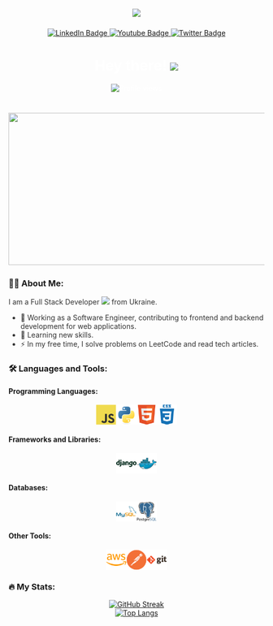 <!-- Основной контейнер с анимированным фоном -->
<div id="header" align="center" style="background: url('https://media.giphy.com/media/3o6nV9qqBw95oj4daY/giphy.gif') center / cover; padding: 20px; border-radius: 10px; color: #fff;">

  <!-- Анимация приветствия -->
  <img src="https://media.giphy.com/media/M9gbBd9nbDrOTu1Mqx/giphy.gif" width="100"/>
  
  <!-- Блок социальных ссылок -->
  <div id="badges" style="margin: 20px;">
    <a href="your-linkedin-URL" target="_blank">
      <img src="https://img.shields.io/badge/LinkedIn-blue?style=for-the-badge&logo=linkedin&logoColor=white" alt="LinkedIn Badge"/>
    </a>
    <a href="your-youtube-URL" target="_blank">
      <img src="https://img.shields.io/badge/YouTube-red?style=for-the-badge&logo=youtube&logoColor=white" alt="Youtube Badge"/>
    </a>
    <a href="your-twitter-URL" target="_blank">
      <img src="https://img.shields.io/badge/Twitter-blue?style=for-the-badge&logo=twitter&logoColor=white" alt="Twitter Badge"/>
    </a>
  </div>

  <!-- Приветственное сообщение -->
  <h1>
    Hey there!
    <img src="https://media.giphy.com/media/hvRJCLFzcasrR4ia7z/giphy.gif" width="30px"/>
  </h1>
  
  <!-- Счетчик просмотров профиля -->
  <img src="https://komarev.com/ghpvc/?username=Shrek-Coder&style=flat-square&color=blue" alt="Profile views"/>
</div>

<!-- Блок с изображением -->
<div align="center" style="margin-top: 20px;">
  <img src="https://media.giphy.com/media/dWesBcTLavkZuG35MI/giphy.gif" width="600" height="300"/>
</div>

### 👨‍💻 About Me:
<div style="text-align: left; max-width: 800px; margin: 0 auto; color: #333;">
  <p>I am a Full Stack Developer <img src="https://media.giphy.com/media/WUlplcMpOCEmTGBtBW/giphy.gif" width="30"> from Ukraine.</p>
  <ul>
    <li>🔭 Working as a Software Engineer, contributing to frontend and backend development for web applications.</li>
    <li>🌱 Learning new skills.</li>
    <li>⚡ In my free time, I solve problems on LeetCode and read tech articles.</li>
  </ul>
</div>

### 🛠️ Languages and Tools:
#### Programming Languages:
<div style="display: flex; justify-content: center; flex-wrap: wrap;">
  <img src="https://github.com/devicons/devicon/blob/master/icons/javascript/javascript-original.svg" title="JavaScript" alt="JavaScript" width="40" height="40"/>
  <img src="https://github.com/devicons/devicon/blob/master/icons/python/python-original.svg" title="Python" alt="Python" width="40" height="40"/>
  <img src="https://github.com/devicons/devicon/blob/master/icons/html5/html5-original.svg" title="HTML5" alt="HTML" width="40" height="40"/>
  <img src="https://github.com/devicons/devicon/blob/master/icons/css3/css3-plain-wordmark.svg" title="CSS3" alt="CSS" width="40" height="40"/>
</div>

#### Frameworks and Libraries:
<div style="display: flex; justify-content: center; flex-wrap: wrap;">
  <img src="https://github.com/devicons/devicon/blob/master/icons/django/django-plain-wordmark.svg" title="Django" alt="Django" width="40" height="40"/>
  <img src="https://github.com/devicons/devicon/blob/master/icons/docker/docker-original.svg" title="Docker" alt="Docker" width="40" height="40"/>
</div>

#### Databases:
<div style="display: flex; justify-content: center; flex-wrap: wrap;">
  <img src="https://github.com/devicons/devicon/blob/master/icons/mysql/mysql-original-wordmark.svg" title="MySQL" alt="MySQL" width="40" height="40"/>
  <img src="https://github.com/devicons/devicon/blob/master/icons/postgresql/postgresql-original-wordmark.svg" title="PostgreSQL" alt="PostgreSQL" width="40" height="40"/>
</div>

#### Other Tools:
<div style="display: flex; justify-content: center; flex-wrap: wrap;">
  <img src="https://github.com/devicons/devicon/blob/master/icons/amazonwebservices/amazonwebservices-plain-wordmark.svg" title="AWS" alt="AWS" width="40" height="40"/>
  <img src="https://github.com/devicons/devicon/blob/master/icons/postman/postman-original.svg" title="Postman" alt="Postman" width="40" height="40"/>
  <img src="https://github.com/devicons/devicon/blob/master/icons/git/git-original-wordmark.svg" title="Git" alt="Git" width="40" height="40"/>
</div>

### 🔥 My Stats:
<div align="center">
  <a href="https://git.io/streak-stats">
    <img src="https://github-readme-streak-stats.herokuapp.com?user=Shrek-Coder&theme=dark&hide_border=true&border_radius=5" alt="GitHub Streak"/>
  </a>
  <br/>
  <a href="https://github.com/anuraghazra/github-readme-stats">
    <img src="https://github-readme-stats.vercel.app/api/top-langs/?username=Shrek-Coder&layout=compact&theme=dark" alt="Top Langs"/>
  </a>
</div>
